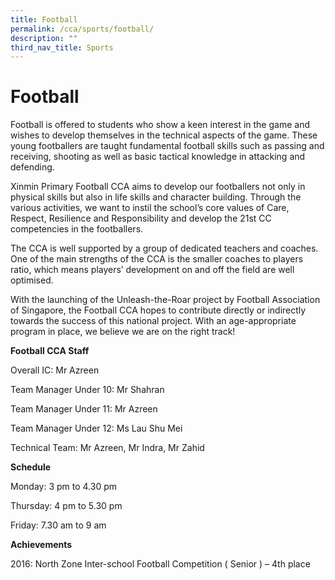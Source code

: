 ```yaml
---
title: Football
permalink: /cca/sports/football/
description: ""
third_nav_title: Sports
---
```

# **Football**

Football is offered to students who show a keen interest in the game and wishes to develop themselves in the technical aspects of the game. These young footballers are taught fundamental football skills such as passing and receiving, shooting as well as basic tactical knowledge in attacking and defending.

Xinmin Primary Football CCA aims to develop our footballers not only in physical skills but also in life skills and character building. Through the various activities, we want to instil the school’s core values of Care, Respect, Resilience and Responsibility and develop the 21st CC competencies in the footballers.

The CCA is well supported by a group of dedicated teachers and coaches. One of the main strengths of the CCA is the smaller coaches to players ratio, which means players’ development on and off the field are well optimised.

With the launching of the Unleash-the-Roar project by Football Association of Singapore, the Football CCA hopes to contribute directly or indirectly towards the success of this national project. With an age-appropriate program in place, we believe we are on the right track!

**Football CCA Staff**

Overall IC: Mr Azreen

Team Manager Under 10: Mr Shahran

Team Manager Under 11: Mr Azreen

Team Manager Under 12: Ms Lau Shu Mei

Technical Team: Mr Azreen, Mr Indra, Mr Zahid

**Schedule**                                                                         

Monday: 3 pm to 4.30 pm                                         

Thursday: 4 pm to 5.30 pm                                        

Friday: 7.30 am to 9 am                                             

**Achievements** 

2016: North Zone Inter-school Football Competition ( Senior ) – 4th place